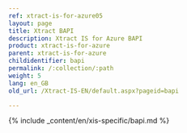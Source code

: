 ```yaml
---
ref: xtract-is-for-azure05
layout: page
title: Xtract BAPI
description: Xtract IS for Azure BAPI
product: xtract-is-for-azure
parent: xtract-is-for-azure
childidentifier: bapi
permalink: /:collection/:path
weight: 5
lang: en_GB
old_url: /Xtract-IS-EN/default.aspx?pageid=bapi

---
```

{% include _content/en/xis-specific/bapi.md %}
